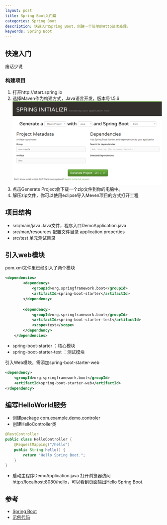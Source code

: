 ```yaml
---
layout: post
title: Spring Boot入门篇
categories: Spring Boot
description: 快速入门Spring Boot，创建一个简单的Http请求处理。
keywords: Spring Boot
---
```


## 快速入门

废话少说

### 构建项目
1. 打开http://start.spring.io
2. 选择Maven作为构建方式，Java语言开发，版本号1.5.6
![spring_start.png](images/blog/spring_start.png "Spring Initialize")
3. 点击Generate Project会下载一个zip文件到你的电脑中。
4. 解压zip文件，你可以使用eclipse导入Meven项目的方式打开工程
## 项目结构

* src/main/java Java文件，程序入口DemoApplication.java
* src/man/resources 配置文件目录 application.properties
* src/test 单元测试目录

## 引入web模块
pom.xml文件里已经引入了两个模块
```xml
<dependencies>
		<dependency>
			<groupId>org.springframework.boot</groupId>
			<artifactId>spring-boot-starter</artifactId>
		</dependency>

		<dependency>
			<groupId>org.springframework.boot</groupId>
			<artifactId>spring-boot-starter-test</artifactId>
			<scope>test</scope>
		</dependency>
	</dependencies>
```
* spring-boot-starter ：核心模块
* spring-boot-starter-test ：测试模块

引入Web模块，需添加spring-boot-starter-web
```xml
<dependency>
	<groupId>org.springframework.boot</groupId>
	<artifactId>spring-boot-starter-web</artifactId>
</dependency>
```
## 编写HelloWorld服务

* 创建package com.example.demo.controler
* 创建HelloController类
```java
@RestController
public class HelloController {
    @RequestMapping("/hello")
    public String hello() {
        return "Hello Spring Boot.";
    }
}
```
* 启动主程序DemoApplication.java 打开浏览器访问http://localhost:8080/hello，可以看到页面输出Hello Spring Boot.

## 参考

* [Spring Boot](http://projects.spring.io/spring-boot/)
* [示例代码](https://github.com/zhousuhang/springboot/tree/master/springboot-start "")
